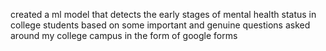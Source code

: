 created a ml model that detects the early stages of mental health status in college students based on some important and genuine questions asked around my college campus in the form of google forms
